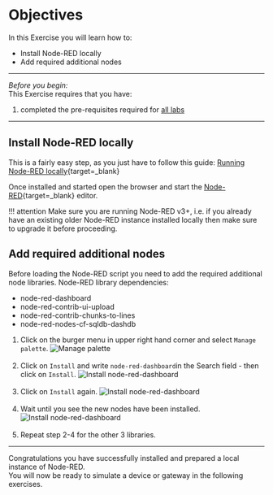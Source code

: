 # Objectives
In this Exercise you will learn how to:

* Install Node-RED locally
* Add required additional nodes

---
*Before you begin:*  
This Exercise requires that you have:

1. completed the pre-requisites required for [all labs](../prereqs)
 
---
##  Install Node-RED locally

This is a fairly easy step, as you just have to follow this guide:
[Running Node-RED locally](https://nodered.org/docs/getting-started/local){target=_blank}</br>

Once installed and started open the browser and start the [Node-RED](http://localhost:1880/){target=_blank} editor.</br>

!!! attention
    Make sure you are running Node-RED v3+, i.e. if you already have an existing older Node-RED instance installed locally then make sure to upgrade it before proceeding.


##  Add required additional nodes

Before loading the Node-RED script you need to add the required additional node libraries.
Node-RED library dependencies:</br>
- node-red-dashboard</br>
- node-red-contrib-ui-upload</br>
- node-red-contrib-chunks-to-lines</br>
- node-red-nodes-cf-sqldb-dashdb</br>

1. Click on the burger menu in upper right hand corner and select `Manage palette`.
![Manage palette](/img/monitor_nodered_csv_importer_1.0/Setup_01.png)</br></br>
2. Click on `Install` and write `node-red-dashboard`in the Search field - then click on `Install`.
![Install node-red-dashboard](/img/monitor_nodered_csv_importer_1.0/Setup_02.png)</br></br>
3. Click on `Install` again.
![Install node-red-dashboard](/img/monitor_nodered_csv_importer_1.0/Setup_03.png)</br></br>
4. Wait until you see the new nodes have been installed.
![Install node-red-dashboard](/img/monitor_nodered_csv_importer_1.0/Setup_04.png)</br></br>
5. Repeat step 2-4 for the other 3 libraries.


---
Congratulations you have successfully installed and prepared a local instance of Node-RED.</br>
You will now be ready to simulate a device or gateway in the following exercises.